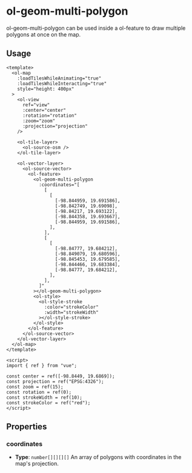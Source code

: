 # ol-geom-multi-polygon

ol-geom-multi-polygon can be used inside a ol-feature to draw multiple polygons at once on the map.

<script setup>
import MultiPolygon from "@demos/MultiPolygon.vue"
</script>
<ClientOnly>
<MultiPolygon />
</ClientOnly>

## Usage

```vue
<template>
  <ol-map
    :loadTilesWhileAnimating="true"
    :loadTilesWhileInteracting="true"
    style="height: 400px"
  >
    <ol-view
      ref="view"
      :center="center"
      :rotation="rotation"
      :zoom="zoom"
      :projection="projection"
    />

    <ol-tile-layer>
      <ol-source-osm />
    </ol-tile-layer>

    <ol-vector-layer>
      <ol-source-vector>
        <ol-feature>
          <ol-geom-multi-polygon
            :coordinates="[
              [
                [
                  [-98.844959, 19.691586],
                  [-98.842749, 19.69098],
                  [-98.84217, 19.693122],
                  [-98.844358, 19.693667],
                  [-98.844959, 19.691586],
                ],
              ],
              [
                [
                  [-98.84777, 19.684212],
                  [-98.849079, 19.680596],
                  [-98.845453, 19.679585],
                  [-98.844466, 19.683384],
                  [-98.84777, 19.684212],
                ],
              ],
            ]"
          ></ol-geom-multi-polygon>
          <ol-style>
            <ol-style-stroke
              :color="strokeColor"
              :width="strokeWidth"
            ></ol-style-stroke>
          </ol-style>
        </ol-feature>
      </ol-source-vector>
    </ol-vector-layer>
  </ol-map>
</template>

<script>
import { ref } from "vue";

const center = ref([-98.8449, 19.6869]);
const projection = ref("EPSG:4326");
const zoom = ref(15);
const rotation = ref(0);
const strokeWidth = ref(10);
const strokeColor = ref("red");
</script>
```

## Properties

### coordinates

- **Type**: `number[][][][]`
  An array of polygons with coordinates in the map's projection.

